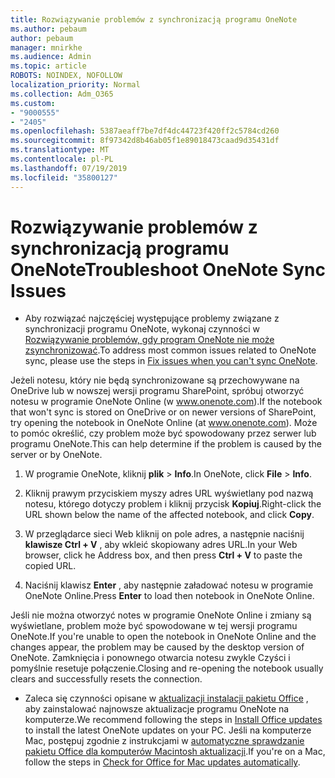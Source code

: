 ```yaml
---
title: Rozwiązywanie problemów z synchronizacją programu OneNote
ms.author: pebaum
author: pebaum
manager: mnirkhe
ms.audience: Admin
ms.topic: article
ROBOTS: NOINDEX, NOFOLLOW
localization_priority: Normal
ms.collection: Adm_O365
ms.custom:
- "9000555"
- "2405"
ms.openlocfilehash: 5387aeaff7be7df4dc44723f420ff2c5784cd260
ms.sourcegitcommit: 8f97342d8b46ab05f1e89018473caad9d35431df
ms.translationtype: MT
ms.contentlocale: pl-PL
ms.lasthandoff: 07/19/2019
ms.locfileid: "35800127"
---
```

# <a name="troubleshoot-onenote-sync-issues"></a><span data-ttu-id="b5740-102">Rozwiązywanie problemów z synchronizacją programu OneNote</span><span class="sxs-lookup"><span data-stu-id="b5740-102">Troubleshoot OneNote Sync Issues</span></span>

* <span data-ttu-id="b5740-103">Aby rozwiązać najczęściej występujące problemy związane z synchronizacji programu OneNote, wykonaj czynności w [Rozwiązywanie problemów, gdy program OneNote nie może zsynchronizować](https://support.office.com/article/Fix-issues-when-you-can-t-sync-OneNote-299495ef-66d1-448f-90c1-b785a6968d45).</span><span class="sxs-lookup"><span data-stu-id="b5740-103">To address most common issues related to OneNote sync, please use the steps in [Fix issues when you can't sync OneNote](https://support.office.com/article/Fix-issues-when-you-can-t-sync-OneNote-299495ef-66d1-448f-90c1-b785a6968d45).</span></span>

<span data-ttu-id="b5740-104">Jeżeli notesu, który nie będą synchronizowane są przechowywane na OneDrive lub w nowszej wersji programu SharePoint, spróbuj otworzyć notesu w programie OneNote Online (w www.onenote.com).</span><span class="sxs-lookup"><span data-stu-id="b5740-104">If the notebook that won't sync is stored on OneDrive or on newer versions of SharePoint, try opening the notebook in OneNote Online (at www.onenote.com).</span></span> <span data-ttu-id="b5740-105">Może to pomóc określić, czy problem może być spowodowany przez serwer lub programu OneNote.</span><span class="sxs-lookup"><span data-stu-id="b5740-105">This can help determine if the problem is caused by the server or by OneNote.</span></span>

1. <span data-ttu-id="b5740-106">W programie OneNote, kliknij **plik** > **Info**.</span><span class="sxs-lookup"><span data-stu-id="b5740-106">In OneNote, click **File** > **Info**.</span></span>

2. <span data-ttu-id="b5740-107">Kliknij prawym przyciskiem myszy adres URL wyświetlany pod nazwą notesu, którego dotyczy problem i kliknij przycisk **Kopiuj**.</span><span class="sxs-lookup"><span data-stu-id="b5740-107">Right-click the URL shown below the name of the affected notebook, and click **Copy**.</span></span>

3. <span data-ttu-id="b5740-108">W przeglądarce sieci Web kliknij on pole adres, a następnie naciśnij **klawisze Ctrl + V** , aby wkleić skopiowany adres URL.</span><span class="sxs-lookup"><span data-stu-id="b5740-108">In your Web browser, click he Address box, and then press **Ctrl + V** to paste the copied URL.</span></span>

4. <span data-ttu-id="b5740-109">Naciśnij klawisz **Enter** , aby następnie załadować notesu w programie OneNote Online.</span><span class="sxs-lookup"><span data-stu-id="b5740-109">Press **Enter** to load then notebook in OneNote Online.</span></span>

<span data-ttu-id="b5740-110">Jeśli nie można otworzyć notes w programie OneNote Online i zmiany są wyświetlane, problem może być spowodowane w tej wersji programu OneNote.</span><span class="sxs-lookup"><span data-stu-id="b5740-110">If you're unable to open the notebook in OneNote Online and the changes appear, the problem may be caused by the desktop version of OneNote.</span></span> <span data-ttu-id="b5740-111">Zamknięcia i ponownego otwarcia notesu zwykle Czyści i pomyślnie resetuje połączenie.</span><span class="sxs-lookup"><span data-stu-id="b5740-111">Closing and re-opening the notebook usually clears and successfully resets the connection.</span></span>

* <span data-ttu-id="b5740-112">Zaleca się czynności opisane w [aktualizacji instalacji pakietu Office](https://support.office.com/article/Install-Office-updates-2ab296f3-7f03-43a2-8e50-46de917611c5) , aby zainstalować najnowsze aktualizacje programu OneNote na komputerze.</span><span class="sxs-lookup"><span data-stu-id="b5740-112">We recommend following the steps in [Install Office updates](https://support.office.com/article/Install-Office-updates-2ab296f3-7f03-43a2-8e50-46de917611c5) to install the latest OneNote updates on your PC.</span></span> <span data-ttu-id="b5740-113">Jeśli na komputerze Mac, postępuj zgodnie z instrukcjami w [automatyczne sprawdzanie pakietu Office dla komputerów Macintosh aktualizacji](https://support.office.com/article/update-office-for-mac-automatically-bfd1e497-c24d-4754-92ab-910a4074d7c1).</span><span class="sxs-lookup"><span data-stu-id="b5740-113">If you're on a Mac, follow the steps in [Check for Office for Mac updates automatically](https://support.office.com/article/update-office-for-mac-automatically-bfd1e497-c24d-4754-92ab-910a4074d7c1).</span></span>